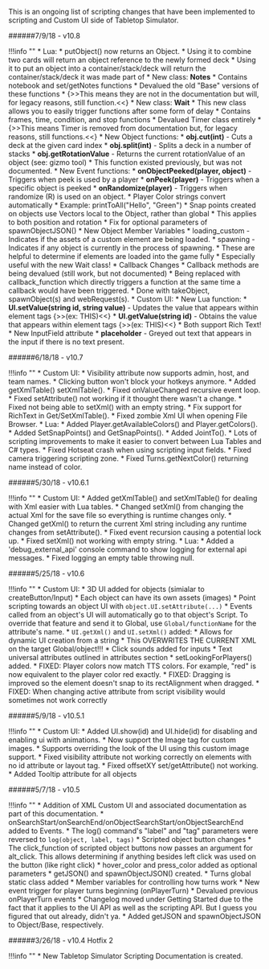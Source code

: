 This is an ongoing list of scripting changes that have been implemented to scripting and Custom UI side of Tabletop Simulator.


######7/9/18 - v10.8

!!!info ""
    * Lua:
        * putObject() now returns an Object.
            * Using it to combine two cards will return an object reference to the newly formed deck
            * Using it to put an object into a container/stack/deck will return the container/stack/deck it was made part of
        * New class: **Notes**
            * Contains notebook and set/getNotes functions
            * Devalued the old "Base" versions of these functions
                * {>>This means they are not in the documentation but will, for legacy reasons, still function.<<}
        * New class: **Wait**
            * This new class allows you to easily trigger functions after some form of delay
            * Contains frames, time, condition, and stop functions
            * Devalued Timer class entirely
                * {>>This means Timer is removed from documentation but, for legacy reasons, still functions.<<}
        * New Object functions:
            * **obj.cut(int)** - Cuts a deck at the given card index
            * **obj.split(int)** - Splits a deck in a number of stacks
            * **obj.getRotationValue** - Returns the current rotationValue of an object (see: gizmo tool)
                * This function existed previously, but was not documented.
        * New Event functions:
            * **onObjectPeeked(player, object)** - Triggers when peek is used by a player
            * **onPeek(player)** - Triggers when a specific object is peeked
            * **onRandomize(player)** - Triggers when randomize (R) is used on an object.
        * Player Color strings convert automatically
            * Example: printToAll("Hello", "Green")
        * Snap points created on objects use Vectors local to the Object, rather than global
            * This applies to both position and rotation
        * Fix for optional parameters of spawnObjectJSON()
        * New Object Member Variables
            * loading_custom - Indicates if the assets of a custom element are being loaded.
            * spawning - Indicates if any object is currently in the process of spawning.
                * These are helpful to determine if elements are loaded into the game fully
                * Especially useful with the new Wait class!
        * Callback Changes
            * Callback methods are being devalued (still work, but not documented)
            * Being replaced with callback_function which directly triggers a function at the same time a callback would have been triggered.
            * Done with takeObject, spawnObject(s) and webRequest(s).
    * Custom UI:
        * New Lua function:
            * **UI.setValue(string id, string value)** - Updates the value that appears within element tags {>>(ex: <Text>THIS</Text>)<<}
            * **UI.getValue(string id)** - Obtains the value that appears within element tags {>>(ex: <Text>THIS</Text>)<<}
            * Both support Rich Text!
        * New InputField attribute
            * **placeholder** - Greyed out text that appears in the input if there is no text present.


######6/18/18 - v10.7

!!!info ""
    * Custom UI:
        * Visibility attribute now supports admin, host, and team names.
        * Clicking button won't block your hotkeys anymore.
        * Added getXmlTable() setXmlTable().
        * Fixed onValueChanged recursive event loop.
        * Fixed setAttribute() not working if it thought there wasn't a change.
        * Fixed not being able to setXml() with an empty string.
        * Fix support for RichText in Get/SetXmlTable().
        * Fixed zombie Xml UI when opening File Browser.
    * Lua:
        * Added Player.getAvailableColors() and Player.getColors().
        * Added SetSnapPoints() and GetSnapPoints().
        * Added JointTo().
        * Lots of scripting improvements to make it easier to convert between Lua Tables and C# types.
        * Fixed Hotseat crash when using scripting input fields.
        * Fixed camera triggering scripting zone.
        * Fixed Turns.getNextColor() returning name instead of color.



######5/30/18 - v10.6.1

!!!info ""
    * Custom UI:
        * Added getXmlTable() and setXmlTable() for dealing with Xml easier with Lua tables.
        * Changed setXml() from changing the actual Xml for the save file so everything is runtime changes only.
        * Changed getXml() to return the current Xml string including any runtime changes from setAttribute().
        * Fixed event recursion causing a potential lock up.
        * Fixed setXml() not working with empty string.
    * Lua:
        * Added a 'debug_external_api' console command to show logging for external api messages.
        * Fixed logging an empty table throwing null.

######5/25/18 - v10.6

!!!info ""
    * Custom UI:
        * 3D UI added for objects (simialar to createButton/Input)
            * Each object can have its own assets (images)
            * Point scripting towards an object UI with `object.UI.setAttribute(...)`
            * Events called from an object's UI will automatically go to that object's Script. To override that feature and send it to Global, use `Global/functionName` for the attribute's name.
        * `UI.getXml()` and `UI.setXml()` added:
            * Allows for dynamic UI creation from a string
            * This OVERWRITES THE CURRENT XML on the target Global/object!!!
        * Click sounds added for inputs
        * Text universal attributes outlined in attributes section
        * setLookingForPlayers() added.
        * FIXED: Player colors now match TTS colors. For example, "red" is now equivalent to the player color red exactly.
        * FIXED: Dragging is improved so the element doesn't snap to its rectAlignment when dragged.
        * FIXED: When changing active attribute from script visibility would sometimes not work correctly



######5/9/18 - v10.5.1

!!!info ""
    * Custom UI:
        * Added UI.show(id) and UI.hide(id) for disabling and enabling ui with animations.
        * Now support the Image tag for custom images.
        * Supports overriding the look of the UI using this custom image support.
        * Fixed visibility attribute not working correctly on elements with no id attribute or layout tag.
        * Fixed offsetXY set/getAttribute() not working.
        * Added Tooltip attribute for all objects

######5/7/18 - v10.5

!!!info ""
    * Addition of XML Custom UI and associated documentation as part of this documentation.
    * onSearchStart/onSearchEnd/onObjectSearchStart/onObjectSearchEnd added to Events.
    * The log() command's "label" and "tag" parameters were reversed to `log(object, label, tags)`
    * Scripted object button changes
        * The click_function of scripted object buttons now passes an argument for alt_click. This allows determining if anything besides left click was used on the button (like right click)
        * hover_color and press_color added as optional parameters
    * getJSON() and spawnObjectJSON() created.
    * Turns global static class added
        * Member variables for controlling how turns work
        * New event trigger for player turns beginning (onPlayerTurn)
        * Devalued previous onPlayerTurn events
    * Changelog moved under Getting Started due to the fact that it applies to the UI API as well as the scripting API. But I guess you figured that out already, didn't ya.
    * Added getJSON and spawnObjectJSON to Object/Base, respectively.


######3/26/18 - v10.4 Hotfix 2

!!!info ""
    * New Tabletop Simulator Scripting Documentation is created.
